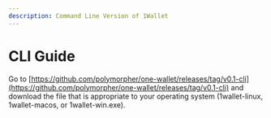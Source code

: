 ```yaml
---
description: Command Line Version of 1Wallet
---
```


# CLI Guide

Go to [https://github.com/polymorpher/one-wallet/releases/tag/v0.1-cli](https://github.com/polymorpher/one-wallet/releases/tag/v0.1-cli) and download the file that is appropriate to your operating system \(1wallet-linux, 1wallet-macos, or 1wallet-win.exe\).



